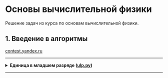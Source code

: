 # Основы вычислительной физики

Решение задач из курса по основам вычислительной физики.

## 1. Введение в алгоритмы

[contest.yandex.ru](https://contest.yandex.ru/contest/22450/problems/)

---

<details>
<summary>
<b>Единица в младшем разряде (<a href="lesson_1/ulp.py">ulp.py</a>)</b>
</summary>

#### Условие

</details>

------
